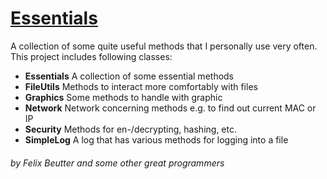 # [Essentials](https://github.com/leethaxor/Essentials/)

A collection of some quite useful methods that I personally use very often. This project includes following classes:

- **Essentials** A collection of some essential methods
- **FileUtils** Methods to interact more comfortably with files
- **Graphics** Some methods to handle with graphic
- **Network** Network concerning methods e.g. to find out current MAC or IP
- **Security** Methods for en-/decrypting, hashing, etc.
- **SimpleLog** A log that has various methods for logging into a file

###### by Felix Beutter and some other great programmers
